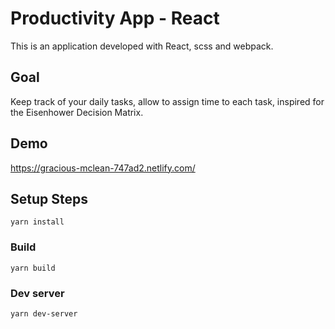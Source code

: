 # Productivity App - React

This is an application developed with React, scss and webpack.

## Goal

Keep track of your daily tasks, allow to assign time to each task, inspired for the Eisenhower Decision Matrix.

## Demo
https://gracious-mclean-747ad2.netlify.com/

## Setup Steps

```
yarn install
```

### Build

``` 
yarn build
```

### Dev server
```
yarn dev-server
```
